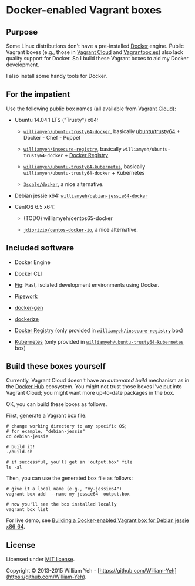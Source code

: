 Docker-enabled Vagrant boxes
============================


## Purpose

Some Linux distributions don't have a pre-installed [Docker](http://www.docker.com) engine. Public Vagrant boxes (e.g., those in [Vagrant Cloud](https://vagrantcloud.com/) and [Vagrantbox.es](http://www.vagrantbox.es/)) also lack quality support for Docker. So I build these Vagrant boxes to aid my Docker development.

I also install some handy tools for Docker.


## For the impatient

Use the following public box names (all available from [Vagrant Cloud](https://vagrantcloud.com/)):


- Ubuntu 14.04.1 LTS ("Trusty") x64:

  - [`williamyeh/ubuntu-trusty64-docker`](https://vagrantcloud.com/williamyeh/ubuntu-trusty64-docker), basically [ubuntu/trusty64](https://vagrantcloud.com/ubuntu/boxes/trusty64) + Docker - Chef - Puppet

  - [`williamyeh/insecure-registry`](https://vagrantcloud.com/williamyeh/insecure-registry), basically `williamyeh/ubuntu-trusty64-docker` + [Docker Registry](https://github.com/docker/docker-registry)

  - [`williamyeh/ubuntu-trusty64-kubernetes`](https://vagrantcloud.com/williamyeh/ubuntu-trusty64-kubernetes), basically `williamyeh/ubuntu-trusty64-docker` + Kubernetes

  - [`3scale/docker`](https://vagrantcloud.com/3scale/docker), a nice alternative.

- Debian jessie x64: [`williamyeh/debian-jessie64-docker`](https://vagrantcloud.com/williamyeh/debian-jessie64-docker)

- CentOS 6.5 x64:

  - (TODO) williamyeh/centos65-docker

  - [`jdiprizio/centos-docker-io`](https://vagrantcloud.com/jdiprizio/centos-docker-io), a nice alternative.


## Included software

- Docker Engine

- Docker CLI

- [Fig](http://www.fig.sh/): Fast, isolated development environments using Docker.

- [Pipework](https://github.com/jpetazzo/pipework)

- [docker-gen](https://github.com/jwilder/docker-gen)

- [dockerize](https://github.com/jwilder/dockerize)

- [Docker Registry](https://github.com/docker/docker-registry) (only provided in [`williamyeh/insecure-registry`](https://vagrantcloud.com/williamyeh/insecure-registry) box)

- [Kubernetes](https://github.com/GoogleCloudPlatform/kubernetes) (only provided in [`williamyeh/ubuntu-trusty64-kubernetes`](https://vagrantcloud.com/williamyeh/ubuntu-trusty64-kubernetes) box)


## Build these boxes yourself

Currently, Vagrant Cloud doesn't have an *automated build*  mechanism as in the [Docker Hub](https://hub.docker.com/) ecosystem. You might not trust those boxes I've put into Vagrant Cloud; you might want more up-to-date packages in the box.

OK, you can build these boxes as follows.

First, generate a Vagrant box file:


```
# change working directory to any specific OS;
# for example, "debian-jessie"
cd debian-jessie

# build it!
./build.sh

# if successful, you'll get an 'output.box' file
ls -al
```


Then, you can use the generated box file as follows:

```
# give it a local name (e.g., "my-jessie64")
vagrant box add  --name my-jessie64  output.box

# now you'll see the box installed locally
vagrant box list

```

For live demo, see [Building a Docker-enabled Vagrant box for Debian jessie x86_64](https://asciinema.org/a/10603).



## License

Licensed under [MIT license](http://creativecommons.org/licenses/MIT/).

Copyright © 2013-2015 William Yeh - [https://github.com/William-Yeh](https://github.com/William-Yeh).
